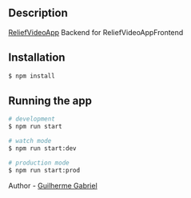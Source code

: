 
## Description

[ReliefVideoApp](https://github.com/GuilhermeGabriel/ReliefVideoAppFrontEnd) Backend for ReliefVideoAppFrontend

## Installation

```bash
$ npm install
```

## Running the app

```bash
# development
$ npm run start

# watch mode
$ npm run start:dev

# production mode
$ npm run start:prod
```
Author - [Guilherme Gabriel](https://www.linkedin.com/in/guilhermegabr/)
